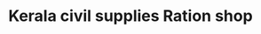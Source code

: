 ---
title: "Kerala civil supplies Ration shop"
url: /pattanakkad-cherthala/kerala-civil-supplies-ration-shop/
shop: shop
---